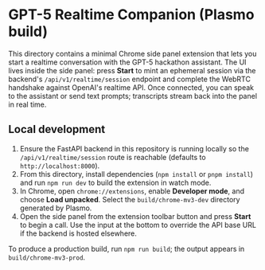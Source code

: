 # GPT-5 Realtime Companion (Plasmo build)

This directory contains a minimal Chrome side panel extension that lets you
start a realtime conversation with the GPT-5 hackathon assistant. The UI lives
inside the side panel: press **Start** to mint an ephemeral session via the
backend's `/api/v1/realtime/session` endpoint and complete the WebRTC handshake
against OpenAI's realtime API. Once connected, you can speak to the assistant or
send text prompts; transcripts stream back into the panel in real time.

## Local development

1. Ensure the FastAPI backend in this repository is running locally so the
   `/api/v1/realtime/session` route is reachable (defaults to
   `http://localhost:8000`).
2. From this directory, install dependencies (`npm install` or `pnpm install`)
   and run `npm run dev` to build the extension in watch mode.
3. In Chrome, open `chrome://extensions`, enable **Developer mode**, and choose
   **Load unpacked**. Select the `build/chrome-mv3-dev` directory generated by
   Plasmo.
4. Open the side panel from the extension toolbar button and press **Start** to
   begin a call. Use the input at the bottom to override the API base URL if the
   backend is hosted elsewhere.

To produce a production build, run `npm run build`; the output appears in
`build/chrome-mv3-prod`.

